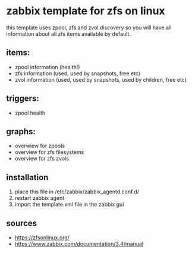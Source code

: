 # zabbix template for zfs on linux

this template uses zpool, zfs and zvol discovery so you will have all information about all zfs items available by default.

## items:
- zpool information (health!)
- zfs information (used, used by snapshots, free etc)
- zvol information (used, used by snapshots, used by children, free etc)

## triggers:
- zpool health

## graphs:
- overwiew for zpools
- overview for zfs filesystems
- overview for zfs zvols


## installation 
1. place this file in /etc/zabbix/zabbix_agentd.conf.d/
2. restart zabbix agent
3. import the template.xml file in the zabbix gui

## sources
- https://zfsonlinux.org/
- https://www.zabbix.com/documentation/3.4/manual
